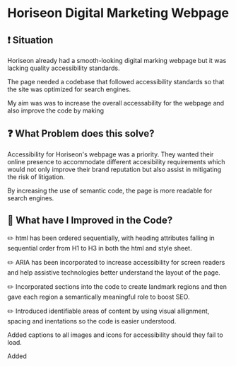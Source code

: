 # Horiseon Digital Marketing Webpage




## :heavy_exclamation_mark: Situation
 Horiseon already had a smooth-looking digital marking webpage but it was lacking quality accessibility standards. 

 The page needed a codebase that followed accessibility standards so that the site was optimized for search engines.

 My aim was was to increase the overall accessability for the webpage and also improve the code by making 




## :question: **What Problem does this solve?**

 Accessibility for Horiseon's webpage was a priority. They wanted their online presence to accommodate different accesibility requirements which would not only improve their brand reputation but also assist in mitigating the risk of litigation. 

 By increasing the use of semantic code, the page is more readable for search engines. 




## :seedling: What have I Improved in the Code?

 :pencil2: html has been ordered sequentially, with heading attributes falling in sequential order from H1 to H3 in both the html and style sheet. 

 :pencil2: ARIA has been incorporated to increase accessibility for screen readers and  help assistive technologies better understand the layout of the page.

 :pencil2: Incorporated sections into the code to create landmark regions and then gave each region a semantically meaningful role to boost SEO. 

 :pencil2: Introduced identifiable areas of content by using visual allignment, spacing and inentations so the code is easier understood. 

 Added <alt> captions to all images and icons for accessibility should they fail to load.

 Added


